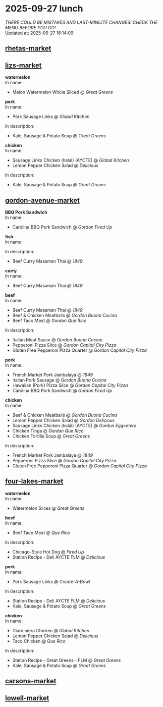 # 2025-09-27 lunch  
*THERE COULD BE MISTAKES AND LAST-MINIUTE CHANGES! CHECK THE MENU BEFORE YOU GO!*  
Updated at: 2025-09-27 16:14:09  
## [rhetas-market](https://wisc-housingdining.nutrislice.com/menu/rhetas-market/lunch/2025-09-27)  
## [lizs-market](https://wisc-housingdining.nutrislice.com/menu/lizs-market/lunch/2025-09-27)  
**watermelon**  
In name:   
 - Melon Watermelon Whole Sliced @ *Great Greens*  
  
**pork**  
In name:   
 - Pork Sausage Links @ *Global Kitchen*  
  
In description:   
 - Kale, Sausage & Potato Soup @ *Great Greens*  
  
**chicken**  
In name:   
 - Sausage Links Chicken (halal) (AYCTE) @ *Global Kitchen*  
 - Lemon Pepper Chicken Salad @ *Delicious*  
  
In description:   
 - Kale, Sausage & Potato Soup @ *Great Greens*  
  
## [gordon-avenue-market](https://wisc-housingdining.nutrislice.com/menu/gordon-avenue-market/lunch/2025-09-27)  
**BBQ Pork Sandwich**  
In name:   
 - Carolina BBQ Pork Sandwich @ *Gordon Fired Up*  
  
**fish**  
In name:   
  
In description:   
 - Beef Curry Masaman Thai @ *1849*  
  
**curry**  
In name:   
 - Beef Curry Masaman Thai @ *1849*  
  
**beef**  
In name:   
 - Beef Curry Masaman Thai @ *1849*  
 - Beef & Chicken Meatballs @ *Gordon Buona Cucina*  
 - Beef Taco Meat @ *Gordon Que Rico*  
  
In description:   
 - Italian Meat Sauce @ *Gordon Buona Cucina*  
 - Pepperoni Pizza Slice @ *Gordon Capital City Pizza*  
 - Gluten Free Pepperoni Pizza Quarter @ *Gordon Capital City Pizza*  
  
**pork**  
In name:   
 - French Market Pork Jambalaya @ *1849*  
 - Italian Pork Sausage @ *Gordon Buona Cucina*  
 - Hawaiian (Pork) Pizza Slice @ *Gordon Capital City Pizza*  
 - Carolina BBQ Pork Sandwich @ *Gordon Fired Up*  
  
**chicken**  
In name:   
 - Beef & Chicken Meatballs @ *Gordon Buona Cucina*  
 - Lemon Pepper Chicken Salad @ *Gordon Delicious*  
 - Sausage Links Chicken (halal) (AYCTE) @ *Gordon Eggcetera*  
 - Chicken Tinga @ *Gordon Que Rico*  
 - Chicken Tortilla Soup @ *Great Greens*  
  
In description:   
 - French Market Pork Jambalaya @ *1849*  
 - Pepperoni Pizza Slice @ *Gordon Capital City Pizza*  
 - Gluten Free Pepperoni Pizza Quarter @ *Gordon Capital City Pizza*  
  
## [four-lakes-market](https://wisc-housingdining.nutrislice.com/menu/four-lakes-market/lunch/2025-09-27)  
**watermelon**  
In name:   
 - Watermelon Slices @ *Great Greens*  
  
**beef**  
In name:   
 - Beef Taco Meat @ *Que Rico*  
  
In description:   
 - Chicago-Style Hot Dog @ *Fired Up*  
 - Station Recipe - Deli  AYCTE FLM @ *Delicious*  
  
**pork**  
In name:   
 - Pork Sausage Links @ *Create-A-Bowl*  
  
In description:   
 - Station Recipe - Deli  AYCTE FLM @ *Delicious*  
 - Kale, Sausage & Potato Soup @ *Great Greens*  
  
**chicken**  
In name:   
 - Giardiniera Chicken @ *Global Kitchen*  
 - Lemon Pepper Chicken Salad @ *Delicious*  
 - Taco Chicken @ *Que Rico*  
  
In description:   
 - Station Recipe - Great Greens - FLM @ *Great Greens*  
 - Kale, Sausage & Potato Soup @ *Great Greens*  
  
## [carsons-market](https://wisc-housingdining.nutrislice.com/menu/carsons-market/lunch/2025-09-27)  
## [lowell-market](https://wisc-housingdining.nutrislice.com/menu/lowell-market/lunch/2025-09-27)  
  
